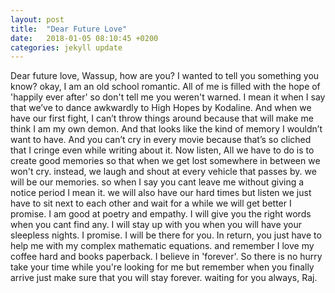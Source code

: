 ```yaml
---
layout: post
title:  "Dear Future Love"
date:   2018-01-05 08:10:45 +0200
categories: jekyll update
---
```


Dear future love,
Wassup, how are you? I wanted to tell you something you know?
okay, I am an old school romantic. All of me is filled with the hope of 'happily ever after'  so don't tell me you weren't warned.
I mean it when I say that we’ve to dance awkwardly to High Hopes by Kodaline. 
And when we have our first fight, I can’t throw things around because that will make me think I am my own demon. And that looks like the kind of memory I wouldn’t want to have. 
And you can’t cry in every movie because that’s so cliched that I cringe even while writing about it. 
Now listen,
All we have to do is to create good memories so that when we get lost somewhere in between we won't cry. 
instead, we laugh and shout at every vehicle that passes by.
we will be our memories. 
so when I say you cant leave me without giving a notice period I mean it.
we will also have our hard times but listen we just have to sit next to each other and wait for a while we will get better I promise.
I am good at poetry and empathy. I will give you the right words when you cant find any. I will stay up with you when you will have your sleepless nights. I promise.
I will be there for you.
In return, you just have to help me with my complex mathematic equations. and remember I love my coffee hard and books paperback.
I believe in 'forever'. So there is no hurry take your time while you're looking for me but remember when you finally arrive just make sure that you will stay forever.
waiting for you always,
Raj.
